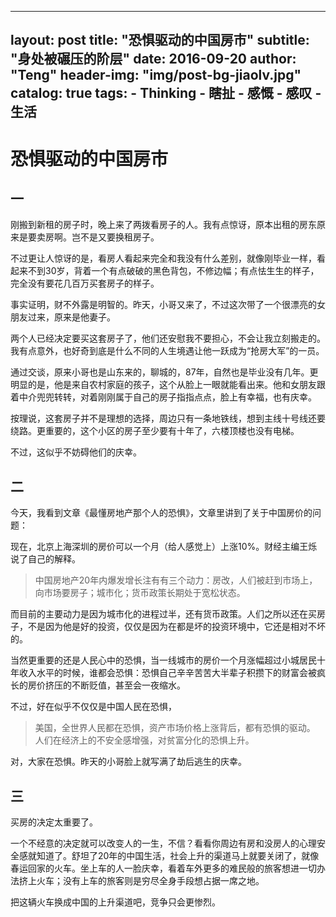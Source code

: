

---
layout:     post
title:      "恐惧驱动的中国房市"
subtitle:   "身处被碾压的阶层"
date:       2016-09-20
author:     "Teng"
header-img: "img/post-bg-jiaolv.jpg"
catalog: true
tags:
    - Thinking
    - 瞎扯
    - 感慨
    - 感叹
    - 生活
---

# 恐惧驱动的中国房市

## 一
刚搬到新租的房子时，晚上来了两拨看房子的人。我有点惊讶，原本出租的房东原来是要卖房啊。岂不是又要换租房子。

不过更让人惊讶的是，看房人看起来完全和我没有什么差别，就像刚毕业一样，看起来不到30岁，背着一个有点破破的黑色背包，不修边幅；有点怯生生的样子，完全没有要花几百万买套房子的样子。

事实证明，财不外露是明智的。昨天，小哥又来了，不过这次带了一个很漂亮的女朋友过来，原来是他妻子。

两个人已经决定要买这套房子了，他们还安慰我不要担心，不会让我立刻搬走的。我有点意外，也好奇到底是什么不同的人生境遇让他一跃成为“抢房大军”的一员。

通过交谈，原来小哥也是山东来的，聊城的，87年，自然也是毕业没有几年。更明显的是，他是来自农村家庭的孩子，这个从脸上一眼就能看出来。他和女朋友跟着中介兜兜转转，对着刚刚属于自己的房子指指点点，脸上有幸福，也有庆幸。

按理说，这套房子并不是理想的选择，周边只有一条地铁线，想到主线十号线还要绕路。更重要的，这个小区的房子至少要有十年了，六楼顶楼也没有电梯。

不过，这似乎不妨碍他们的庆幸。

## 二

今天，我看到文章《最懂房地产那个人的恐惧》，文章里讲到了关于中国房价的问题：

现在，北京上海深圳的房价可以一个月（给人感觉上）上涨10%。财经主编王烁说了自己的解释。
> 中国房地产20年内爆发增长注有有三个动力：房改，人们被赶到市场上，向市场要房子；城市化；货币政策长期处于宽松状态。

而目前的主要动力是因为城市化的进程过半，还有货币政策。人们之所以还在买房子，不是因为他是好的投资，仅仅是因为在都是坏的投资环境中，它还是相对不坏的。

当然更重要的还是人民心中的恐惧，当一线城市的房价一个月涨幅超过小城居民十年收入水平的时候，谁都会恐惧：恐惧自己辛辛苦苦大半辈子积攒下的财富会被疯长的房价挤压的不断贬值，甚至会一夜缩水。

不过，好在似乎不仅仅是中国人民在恐惧，
> 美国，全世界人民都在恐惧，资产市场价格上涨背后，都有恐惧的驱动。
> 人们在经济上的不安全感增强，对贫富分化的恐惧上升。

对，大家在恐惧。昨天的小哥脸上就写满了劫后逃生的庆幸。

## 三
买房的决定太重要了。

一个不经意的决定就可以改变人的一生，不信？看看你周边有房和没房人的心理安全感就知道了。舒坦了20年的中国生活，社会上升的渠道马上就要关闭了，就像春运回家的火车。坐上车的人一脸庆幸，看着车外更多的难民般的旅客想进一切办法挤上火车；没有上车的旅客则是穷尽全身手段想占据一席之地。

把这辆火车换成中国的上升渠道吧，竞争只会更惨烈。







